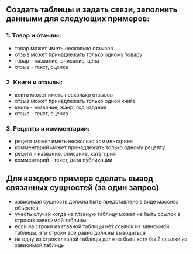 ## Создать таблицы и задать связи, заполнить данными для следующих примеров:

### 1. Товар и отзывы:
- товар может иметь несколько отзывов
- отзыв может принадлежать только одному товару
- товар - название, описание, цена
- отзыв - текст, оценка

### 2. Книги и отзывы:
- книга может иметь несколько отзывов
- отзыв может принадлежать только одной книге
- книга - название, жанр, год издания
- отзыв - текст, оценка

### 3. Рецепты и комментарии:
- рецепт может иметь несколько комментариев
- комментарий может принадлежать только одному рецепту
- рецепт - название, описание, категория
- комментарий - текст, дата публикации

## Для каждого примера сделать вывод связанных сущностей (за один запрос)
- зависимая сущность должна быть представлена в виде массива объектов
- учесть случай когда на главную таблицу может не быть ссылок в строках зависимой таблицы
- если на строки из главной таблицы нет ссылок из зависимой таблицы, эти строки всё равно должны выводиться
- на одну из строк главной таблицы должно быть хотя бы 2 ссылки из зависимой таблицы
